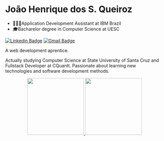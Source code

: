 # João Henrique dos S. Queiroz

- 👨🏽‍💻Application Development Assistant at IBM Brazil
- 🎓Bacharelor degree in Computer Science at UESC

[![Linkedin Badge](https://img.shields.io/badge/-João%20Henrique-0e76a8?style=flat-square&logo=Linkedin&logoColor=white&link=https://www.linkedin.com/in/joão-henrique-dos-santos-queiroz-b5274316b/)](https://www.linkedin.com/in/joão-henrique-dos-santos-queiroz-b5274316b/) 
[![Gmail Badge](https://img.shields.io/badge/-johnrick.jh@gmail.com-BB001B?style=flat-square&logo=Gmail&logoColor=white&link=mailto:johnrick.jh@gmail.com)](mailto:johnrick.jh@gmail.com)

A web development aprentice.

Actually studying Computer Science at State University of Santa Cruz and Fullstack Developer at CQuantt. Passionate about learning new technologies and software development methods.

<p align="center">
<a href="https://github.com/joaohqueiroz">
  <img height="180em" src="https://github-readme-stats-eight-theta.vercel.app/api?username=joaohqueiroz&show_icons=true&theme=algolia&include_all_commits=true&count_private=true"/>
  <img height="180em" src="https://github-readme-stats-eight-theta.vercel.app/api/top-langs/?username=joaohqueiroz&layout=compact&langs_count=8&theme=algolia"/>
</a>
</p>
